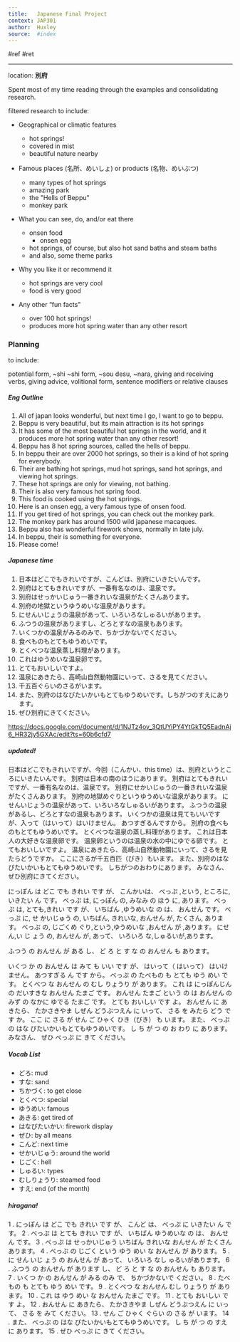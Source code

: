 ```yaml
---
title:   Japanese Final Project
context: JAP301
author:  Huxley
source:  #index
---
```


#ref #ret

---

location: **別府**

Spent most of my time reading through the examples and consolidating research.

filtered research to include:

-   Geographical or climatic features
	-   hot springs!
	-   covered in mist
	-   beautiful nature nearby
    
-   Famous places (名所、めいしょ) or products (名物、めいぶつ)
	-   many types of hot springs
	-   amazing park
	-   the "Hells of Beppu"
	-   monkey park
    
-   What you can see, do, and/or eat there
	-   onsen food
		-   onsen egg
	-   hot springs, of course, but also hot sand baths and steam baths
	-   and also, some theme parks
    
-   Why you like it or recommend it
	-   hot springs are very cool
	-   food is very good
    
-   Any other “fun facts"
	-   over 100 hot springs!
	-   produces more hot spring water than any other resort 
    

### Planning

to include:

 
potential form,
~shi ~shi form,
~sou desu,
~nara,
giving and receiving verbs,
giving advice, 
volitional form, 
sentence modifiers or relative clauses


##### Eng Outline


1. All of japan looks wonderful, but next time I go, I want to go to beppu.
2. Beppu is very beautiful, but its main attraction is its hot springs 
3. It has some of the most beautiful hot springs in the world, and it produces more hot spring water than any other resort!
4. Beppu has 8 hot spring sources, called the hells of beppu.
5. In beppu their are over 2000 hot springs, so their is a kind of hot spring for everybody.
6. Their are bathing hot springs, mud hot springs, sand hot springs, and viewing hot springs.
7. These hot springs are only for viewing, not bathing.
8. Their is also very famous hot spring food.
9. This food is cooked using the hot springs. 
10. Here is an onsen egg, a very famous type of onsen food.
11. If you get tired of hot springs, you can check out the monkey park.
12. The monkey park has around 1500 wild japanese macaques.
13. Beppu also has wonderful firework shows, normally in late july. 
14. In beppu, their is something for everyone.
15. Please come!




##### Japanese time

1. 日本はどこでもきれいですが、こんどは、別府にいきたいんです。
2. 別府はとてもきれいですが、一番有名なのは、温泉です。
3. 別府はせっかいじゅう一番きれいな温泉がたくさんあります。
4. 別府の地獄というゆうめいな温泉があります。
5. にせんいじょうの温泉があって、いろいろなしゅるいがあります。
6. ふつうの温泉がありますし、どろとすなの温泉もあります。
7. いくつかの温泉がみるのみで、ちかづかないでください。
8. 食べものもとてもゆうめいです。
9. とくべつな温泉蒸し料理があります。
10. これはゆうめいな温泉卵です。
11. とてもおいしいですよ。
12. 温泉にあきたら、高崎山自然動物園にいって、さるを見てください。
13. 千五百ぐらいのさるがいます。
14. また、別府のはなびたいかいもとてもゆうめいです。しちがつのすえにあります。
15. ぜひ別府にきてください。


https://docs.google.com/document/d/1NJTz4ov_3QtUYiPY4YtGkTQ5EadnAj6_HR32jy5GXAc/edit?ts=60b6cfd7


##### updated!

日本はどこでもきれいですが、今回（こんかい、this time）は、別府というところにいきたいんです。
別府は日本の南のほうにあります。
別府はとてもきれいですが、一番有名なのは、温泉です。
別府にせかいじゅうの一番きれいな温泉がたくさんあります。
別府の地獄めぐりというゆうめいな温泉があります。
にせんいじょうの温泉があって、いろいろなしゅるいがあります。
ふつうの温泉があるし、どろとすなの温泉もあります。
いくつかの温泉は見てもいいですが、入って（はいって）はいけません。 あつすぎるんですから。
別府の食べものもとてもゆうめいです。
とくべつな温泉の蒸し料理があります。
これは日本人の大好きな温泉卵です。
温泉卵というのは温泉の水の中にゆでる卵です。
とてもおいしいですよ。
温泉にあきたら、高崎山自然動物園にいって、さるを見たらどうですか。
ここにさるが千五百匹（びき）もいます。
また、別府のはなびたいかいもとてもゆうめいです。
しちがつのおわりにあります。
みなさん、ぜひ別府にきてください。

にっぽん は どこ でも きれい です が、 こんかいは、 べっぷ ,という, ところに, いきたい ん です。
べっぷ は, にっぽん の, みなみ の ほう に, あります。
べっぷ は, とても,きれい です が、 いちばん ,ゆうめいな の は、 おんせん です。
べっぷ に, せ かいじゅう の, いちばん, きれいな, おんせん が, たくさん, あります。
べっぷ の, じごくめ ぐり,という,ゆうめいな ,おんせん が ,あります。
にせん,い じ ょう の, おんせん が, あって、 いろいろ な,しゅるいが,あります。





ふつう の おんせん が ある し、 ど ろ と す な の おんせん も あります。

いくつ か の おんせん は みて も いい です が、 はいって（ はいって） はいけません。
あつすぎる ん です から。
べっぷ の たべもの も とても ゆう めい です。
とくべつ な おんせん の むし りょうり が あります。
これ は にっぽんじん の だいすきな おんせん たまご です。
おんせん たまご という の は おんせん の みず の なかに ゆでる たまご です。
とても おいしい です よ。
おんせん に あきたら、 たかさきやま しぜん どうぶつえん に いって、 さる を みたら どう です か。
ここ に さる が せん ご ひゃく ひき（びき） も います。
また、 べっぷ の はな びたいかいもとてもゆうめいです。
し ち が つ の お わり に あります。
みなさん、 ぜひ べっぷ に きて ください。








##### Vocab List
- どろ: mud
- すな: sand
- ちかづく: to get close
- とくべつ: special
- ゆうめい: famous
- あきる: get tired of
- はなびたいかい: firework display
- ぜひ: by all means
- こんど: next time
- せかいじゅう: around the world
- じごく: hell
- しゅるい: types
- むしりょうり: steamed food
- すえ: end (of the month)

##### hiragana!
1 . にっぽん は どこ でも きれい です が、 こんど は、 べっぷ に いきたい ん です。 
2 . べっぷ は とても きれい です が、 いちばん ゆうめいな の は、 おんせん です。 
3 . べっぷ は せっかいじゅう いちばん きれいな おんせん が たくさん あります。 
4 . べっぷ の じごく という ゆう めい な おんせん が あります。 
5 . に せん いじ ょう の おんせん が あって、 いろいろ なし ゅるいがあります。 
6 . ふつう の おんせん が あります し、 ど ろ と す な の おんせん も あります。 
7 . いくつ か の おんせん が みる のみ で、 ちかづかないで ください。 
8 . たべもの も とても ゆう めい です。 
9 . とくべつ な おんせん むし りょうり が あります。 
10 . これ は ゆう めい な おんせん たまご です。 
11 . とても おいしい です よ。 
12 . おんせん に あきたら、 たかさきやま しぜん どうぶつえん に いって、 さる を みて ください。 
13 . せん ご ひゃく ぐらい の さる が います。
14 . また、 べっぷ の はな びたいかいもとてもゆうめいです。 し ち が つ の すえ に あります。 
15 . ぜひ べっぷ に きて ください。









